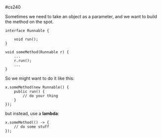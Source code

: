 #cs240 

Sometimes we need to take an object as a parameter, and we want to build the method on the spot.

	interface Runnable {
		
		void run();
	}
	
	void someMethod(Runnable r) {
		...
		r.run();
		...
	}
	
So we might want to do it like this:

	x.someMethod(new Runnable() {
		public run() {
			// do your thing
		}
	});
	
but instead, use a **lambda**:

	x.someMethod(() -> {
		// do some stuff
	});